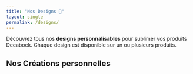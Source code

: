 ```yaml
---
title: "Nos Designs 🎨"
layout: single
permalink: /designs/
---
```


Découvrez tous nos **designs personnalisables** pour sublimer vos produits Decabock. Chaque design est disponible sur un ou plusieurs produits.

## **Nos Créations personnelles**

<div class="designs-grid">

  <!-- Design 1 -->
  <!-- <div class="design-card">
    <h3 class="design-name">Bientôt super tata & tonton</h3>
    <p class="design-id">🆔 ID: DB-001</p>
    <div class="design-carousel-container">
      <div class="design-carousel" id="carousel-DB-001">
        <div class="design-carousel-inner">
          <div class="design-carousel-slide">
            <img src="/assets/images/designs/bientot_tata_tonton/Bientôt_super_tata_&_tonton.png" alt="Bientôt super tata & tonton - Vue 1" class="design-carousel-img">
          </div>
          <div class="design-carousel-slide">
            <img src="/assets/images/designs/defApero.jpg" alt="Bientôt super tata & tonton - Vue 2" class="design-carousel-img">
          </div>
        </div>
      </div>
      <button class="design-carousel-button prev" onclick="moveSlide(-1, 'carousel-DB-001')">❮</button>
      <button class="design-carousel-button next" onclick="moveSlide(1, 'carousel-DB-001')">❯</button>
    </div>
    <p class="design-products">📌 Disponible sur : Bouchons de vin, Decabock</p>
  </div> -->

  <!-- Design 2 -->
  <!-- <div class="design-card">
    <h3 class="design-name">C'est pas l'homme qui prends l'apéro</h3>
    <p class="design-id">🆔 ID: DB-002</p>
    <div class="design-carousel-container">
      <div class="design-carousel" id="carousel-DB-002">
        <div class="design-carousel-inner">
          <div class="design-carousel-slide">
            <img src="/assets/images/designs/homme_prends_apero/C&apos;est l&apos;apéro qui prends l&apos;homme.png" alt="C'est pas l'homme qui prends l'apéro - Vue 1" class="design-carousel-img">
          </div>
          <div class="design-carousel-slide">
            <img src="/assets/images/designs/defApero.jpg" alt="C'est pas l'homme qui prends l'apéro - Vue 2" class="design-carousel-img">
          </div>
        </div>
      </div>
      <button class="design-carousel-button prev" onclick="moveSlide(-1, 'carousel-DB-002')">❮</button>
      <button class="design-carousel-button next" onclick="moveSlide(1, 'carousel-DB-002')">❯</button>
    </div>
    <p class="design-products">📌 Disponible sur : Decabock</p>
  </div> -->

  <!-- Design 3 -->
  <!-- <div class="design-card">
    <h3 class="design-name">C'est pas versailles ici</h3>
    <p class="design-id">🆔 ID: DB-003</p>
    <div class="design-carousel-container">
      <div class="design-carousel" id="carousel-DB-003">
        <div class="design-carousel-inner">
          <div class="design-carousel-slide">
            <img src="/assets/images/designs/pas_versailles/C&apos;est pas versailles ici.png" alt="C'est pas versailles ici - Vue 1" class="design-carousel-img">
          </div>
          <div class="design-carousel-slide">
            <img src="/assets/images/designs/defApero.jpg" alt="C'est pas versailles ici - Vue 2" class="design-carousel-img">
          </div>
        </div>
      </div>
      <button class="design-carousel-button prev" onclick="moveSlide(-1, 'carousel-DB-003')">❮</button>
      <button class="design-carousel-button next" onclick="moveSlide(1, 'carousel-DB-003')">❯</button>
    </div>
    <p class="design-products">📌 Disponible sur : Bouchons de vin, Decabock</p>
  </div> -->

  <!-- Design 4 -->
  <!-- <div class="design-card">
    <h3 class="design-name">Family</h3>
    <p class="design-id">🆔 ID: DB-004</p>
    <div class="design-carousel-container">
      <div class="design-carousel" id="carousel-DB-004">
        <div class="design-carousel-inner">
          <div class="design-carousel-slide">
            <img src="/assets/images/designs/family/Family_full.png" alt="Family - Vue 1" class="design-carousel-img">
          </div>
          <div class="design-carousel-slide">
            <img src="/assets/images/designs/defApero.jpg" alt="Family - Vue 2" class="design-carousel-img">
          </div>
        </div>
      </div>
      <button class="design-carousel-button prev" onclick="moveSlide(-1, 'carousel-DB-004')">❮</button>
      <button class="design-carousel-button next" onclick="moveSlide(1, 'carousel-DB-004')">❯</button>
    </div>
    <p class="design-products">📌 Disponible sur : Bouchons de vin, Decabock</p>
  </div> -->

  <!-- Design 5 -->
  <!-- <div class="design-card">
    <h3 class="design-name">Je râle pas, je m'exprime</h3>
    <p class="design-id">🆔 ID: DB-005</p>
    <div class="design-carousel-container">
      <div class="design-carousel" id="carousel-DB-005">
        <div class="design-carousel-inner">
          <div class="design-carousel-slide">
            <img src="/assets/images/designs/rale_pas/Je râle pas je m&apos;exprime.png" alt="Je râle pas, je m'exprime - Vue 1" class="design-carousel-img">
          </div>
          <div class="design-carousel-slide">
            <img src="/assets/images/designs/defApero.jpg" alt="Je râle pas, je m'exprime - Vue 2" class="design-carousel-img">
          </div>
        </div>
      </div>
      <button class="design-carousel-button prev" onclick="moveSlide(-1, 'carousel-DB-005')">❮</button>
      <button class="design-carousel-button next" onclick="moveSlide(1, 'carousel-DB-005')">❯</button>
    </div>
    <p class="design-products">📌 Disponible sur : Bouchons de vin, Decabock</p>
  </div> -->

  <!-- Design 6 -->
  <!-- <div class="design-card">
    <h3 class="design-name">Je ronfle pas, je ronronne</h3>
    <p class="design-id">🆔 ID: DB-006</p>
    <div class="design-carousel-container">
      <div class="design-carousel" id="carousel-DB-006">
        <div class="design-carousel-inner">
          <div class="design-carousel-slide">
            <img src="/assets/images/designs/ronfle_pas/Je ronfle pas je ronronne.png" alt="Je ronfle pas, je ronronne - Vue 1" class="design-carousel-img">
          </div>
          <div class="design-carousel-slide">
            <img src="/assets/images/designs/defApero.jpg" alt="Je ronfle pas, je ronronne - Vue 2" class="design-carousel-img">
          </div>
        </div>
      </div>
      <button class="design-carousel-button prev" onclick="moveSlide(-1, 'carousel-DB-006')">❮</button>
      <button class="design-carousel-button next" onclick="moveSlide(1, 'carousel-DB-006')">❯</button>
    </div>
    <p class="design-products">📌 Disponible sur : Bouchons de vin, Decabock</p>
  </div> -->

  <!-- Design 7 -->
  <!-- <div class="design-card">
    <h3 class="design-name">Je suis pas gourmand</h3>
    <p class="design-id">🆔 ID: DB-007</p>
    <div class="design-carousel-container">
      <div class="design-carousel" id="carousel-DB-007">
        <div class="design-carousel-inner">
          <div class="design-carousel-slide">
            <img src="/assets/images/designs/pas_gourmand/je_suis_pas_gourmand-Design.png" alt="Je suis pas gourmand - Vue 1" class="design-carousel-img">
          </div>
          <div class="design-carousel-slide">
            <img src="/assets/images/designs/pas_gourmand/je_suis_pas_gourmand-DB.png" alt="Je suis pas gourmand - Vue 2" class="design-carousel-img">
          </div>
          <div class="design-carousel-slide">
            <img src="/assets/images/designs/pas_gourmand/je_suis_pas_gourmand-Bouchon.png.png" alt="Je suis pas gourmand - Vue 3" class="design-carousel-img">
          </div>
        </div>
      </div>
      <button class="design-carousel-button prev" onclick="moveSlide(-1, 'carousel-DB-007')">❮</button>
      <button class="design-carousel-button next" onclick="moveSlide(1, 'carousel-DB-007')">❯</button>
    </div>
    <p class="design-products">📌 Disponible sur : Decabock</p>
  </div> -->
  
  <!-- Design 8 -->
  <!-- <div class="design-card">
    <h3 class="design-name">L'apéro cest la vie</h3>
    <p class="design-id">🆔 ID: DB-008</p>
    <div class="design-carousel-container">
      <div class="design-carousel" id="carousel-DB-008">
        <div class="design-carousel-inner">
          <div class="design-carousel-slide">
            <img src="/assets/images/designs/apero_c_est_la_vie/L&apos;apéro c&apos;est la vie.png" alt="L'apéro cest la vie - Vue 1" class="design-carousel-img">
          </div>
          <div class="design-carousel-slide">
            <img src="/assets/images/designs/defApero.jpg" alt="L'apéro cest la vie - Vue 2" class="design-carousel-img">
          </div>
      </div>
      <button class="design-carousel-button prev" onclick="moveSlide(-1, 'carousel-DB-008')">❮</button>
      <button class="design-carousel-button next" onclick="moveSlide(1, 'carousel-DB-008')">❯</button>
    </div>
    <p class="design-products">📌 Disponible sur : Bouchons de vin, Decabock</p>
  </div> -->

  <!-- Design 9 -->
  <!-- <div class="design-card">
    <h3 class="design-name">Le vin s'améliore avec l'âge</h3>
    <p class="design-id">🆔 ID: DB-009</p>
    <div class="design-carousel-container">
      <div class="design-carousel" id="carousel-DB-009">
        <div class="design-carousel-inner">
          <div class="design-carousel-slide">
            <img src="/assets/images/designs/vin_ameliore_avec_age/Le vin s&apos;améliore avec l&apos;âge_full.png" alt="Le vin s'améliore avec l'âge - Vue 1" class="design-carousel-img">
          </div>
          <div class="design-carousel-slide">
            <img src="/assets/images/designs/defApero.jpg" alt="Le vin s'améliore avec l'âge - Vue 2" class="design-carousel-img">
          </div>
      </div>
      <button class="design-carousel-button prev" onclick="moveSlide(-1, 'carousel-DB-009')">❮</button>
      <button class="design-carousel-button next" onclick="moveSlide(1, 'carousel-DB-009')">❯</button>
    </div>
    <p class="design-products">📌 Disponible sur : Decabock</p>
  </div> -->

  <!-- Design 10 -->
  <!-- <div class="design-card">
    <h3 class="design-name">La vie est trop courte</h3>
    <p class="design-id">🆔 ID: DB-010</p>
    <div class="design-carousel-container">
      <div class="design-carousel" id="carousel-DB-010">
        <div class="design-carousel-inner">
          <div class="design-carousel-slide">
            <img src="/assets/images/designs/vie_trop_courte/La vie est trop courte pour boire du mauvais vin.png" alt="La vie est trop courte - Vue 1" class="design-carousel-img">
          </div>
          <div class="design-carousel-slide">
            <img src="/assets/images/designs/defApero.jpg" alt="La vie est trop courte - Vue 2" class="design-carousel-img">
          </div>
      </div>
      <button class="design-carousel-button prev" onclick="moveSlide(-1, 'carousel-DB-010')">❮</button>
      <button class="design-carousel-button next" onclick="moveSlide(1, 'carousel-DB-010')">❯</button>
    </div>
    <p class="design-products">📌 Disponible sur : Decabock</p>
  </div> -->

</div>

<script>
  // Position initiale des carrousels
  let currentSlide = {};

  // Fonction pour déplacer les slides
  function moveSlide(step, carouselId) {
    if (!currentSlide[carouselId]) {
      currentSlide[carouselId] = 0;
    }

    const carousel = document.getElementById(carouselId);
    const slides = carousel.querySelectorAll('.design-carousel-slide');
    const totalSlides = slides.length;

    // Mise à jour de la position actuelle
    currentSlide[carouselId] += step;

    // Gestion des limites
    if (currentSlide[carouselId] < 0) {
      currentSlide[carouselId] = totalSlides - 1;
    } else if (currentSlide[carouselId] >= totalSlides) {
      currentSlide[carouselId] = 0;
    }

    // Déplacement du carrousel
    carousel.querySelector('.design-carousel-inner').style.transform = `translateX(-${currentSlide[carouselId] * 100}%)`;
  }

  // Fonction pour charger le fichier JSON
  async function loadDesigns() {
    try {
      const response = await fetch('/assets/data/designs.json');
      if (!response.ok) {
        throw new Error('Erreur lors du chargement des designs');
      }
      const designs = await response.json();
      console.log(designs);
      generateDesignCards(designs);
    } catch (error) {
      console.error('Erreur:', error);
    }
  }

  // Fonction pour générer les cartes de designs
  function generateDesignCards(designs) {
    const designsGrid = document.querySelector('.designs-grid');

    designs.forEach((design) => {
      const designCard = document.createElement('div');
      designCard.className = 'design-card';
      designCard.innerHTML = `
        <div class="design-header">
          <h3 class="design-name">${design.name}</h3>
          <p class="design-id">🆔 ID: ${design.id}</p>
        </div>
        <div class="design-carousel-container">
          <div class="design-carousel" id="carousel-${design.id}">
            <div class="design-carousel-inner">
              ${design.images.map((image, imgIndex) => `
                <div class="design-carousel-slide">
                  <img src="${image}" alt="${design.name} - Vue ${imgIndex + 1}" class="design-carousel-img">
                </div>
              `).join('')}
            </div>
          </div>
          <button class="design-carousel-button prev" onclick="moveSlide(-1, 'carousel-${design.id}')">❮</button>
          <button class="design-carousel-button next" onclick="moveSlide(1, 'carousel-${design.id}')">❯</button>
        </div>
        <p class="design-products">📌 Disponible sur : ${design.products.join(', ')}</p>
      `;
      designsGrid.appendChild(designCard);
    });
  }

  // Charger les designs au chargement de la page
  document.addEventListener("DOMContentLoaded", loadDesigns);
</script>
